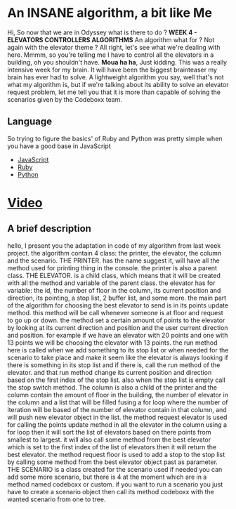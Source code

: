 # An **INSANE** algorithm, a bit like Me
Hi, So now that we are in Odyssey what is there to do ? **WEEK 4  - ELEVATORS CONTROLLERS ALGORITHMS** An algorithm what for ? Not again with the elevator theme ? All right, let's see what we're dealing with here. Mmmm, so you're telling me I have to control all the elevators in a building, oh you shouldn't have. **Moua ha ha**, Just kidding. This was a really intensive week for my brain. It will have been the biggest brainteaser my brain has ever had to solve. A lightweight algorithm you say, well that's not what my algorithm is, but if we're talking about its ability to solve an elevator request problem, let me tell you that it is more than capable of solving the scenarios given by the Codeboxx team.

## Language
So trying to figure the basics' of Ruby and Python was pretty simple when you have a good base in JavaScript

 - [JavaScript](https://www.javascript.com/)
 - [Ruby](https://www.ruby-lang.org/)
 - [Python](https://www.python.org/)
 
# [Video](https://youtu.be/VQ67JKKJKUE/)

## A brief description

 hello, I present you the adaptation in code of my algorithm from last week project. the algorithm contain 4 class: the printer, the elevator, the column and the scenario. THE PRINTER. has the name suggest it, will have all the method used for printing thing in the console. the printer is also a parent class. THE ELEVATOR. is a child class, which means that it will be created with all the method and variable of  the parent class.  the elevator has for variable: the id, the number of floor in the column, its current position and direction, its pointing, a stop list, 2 buffer list, and some more. the main part of the algorithm for choosing the best elevator to send is in its points update method. this method will be call whenever someone is at floor and request to go up or down. the method set a certain amount of points to the elevator by looking at its current direction and position and the user current direction and position. for example if we have an elevator with 20 points and one with 13 points we will be choosing the elevator with 13 points. the run method here is called when we add something to its stop list or when needed for the scenario to take place and make it seem like the elevator is always looking if there is something in its stop list and if there is, call the run method of the elevator. and that run method change its current position and direction based on the first index of the stop list. also when the stop list is empty call the stop switch method. The column is also a child of the printer and the column contain the amount of floor in the building, the number of elevator in the column and a list that will be filled fusing a for loop where the number of iteration will be based of the number of elevator contain in that column, and will push new elevator object in the list. the method request elevator is used for calling the points update method in all the elevator in the column using a for loop then it will sort the list of elevators based on there points from smallest to largest. it will also call some method from the best elevator which is set to the first index of the list of elevators then it will return the best elevator. the method request floor is used to add a stop to the stop list by calling some method from the best elevator object past as parameter. THE SCENARIO is a class created for the scenario used if needed you can add some more scenario, but there is 4 at the moment which are in a method named codeboxx or custom. if you want to run a scenario you just have to create a scenario object then call its method codeboxx with the wanted scenario from one to tree.
